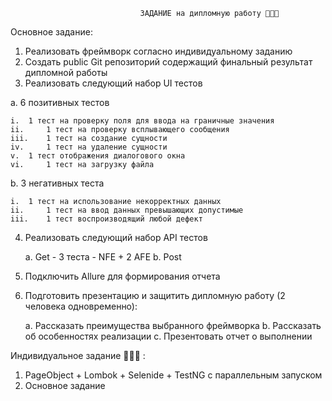                                  ЗАДАНИЕ на дипломную работу 👩🏼‍💻

Основное задание:
1. 	Реализовать фреймворк согласно индивидуальному заданию
2. 	Создать public Git репозиторий содержащий финальный результат дипломной работы
3. 	Реализовать следующий набор UI тестов

a. 	6 позитивных тестов

    i. 	1 тест на проверку поля для ввода на граничные значения
    ii. 	1 тест на проверку всплывающего сообщения
    iii. 	1 тест на создание сущности
    iv. 	1 тест на удаление сущности
    v. 	1 тест отображения диалогового окна
    vi. 	1 тест на загрузку файла
b. 	3 негативных теста

    i. 	1 тест на использование некорректных данных
    ii. 	1 тест на ввод данных превышающих допустимые
    iii. 	1 тест воспроизводящий любой дефект
4. 	Реализовать следующий набор API тестов 

    a. 	Get - 3 теста - NFE + 2 AFE
    b. 	Post
5. 	Подключить Allure для формирования отчета
6. 	Подготовить презентацию и защитить дипломную работу (2 человека одновременно):

    a. 	Рассказать преимущества выбранного фреймворка
    b. 	Рассказать об особенностях реализации
    c. 	Презентовать отчет о выполнении

Индивидуальное задание 👩🏼‍🎓 : 
1. PageObject + Lombok + Selenide + TestNG c параллельным запуском 
2. Основное задание

